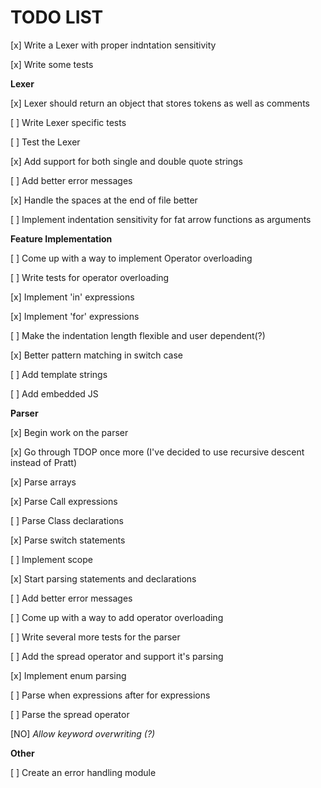 # TODO LIST

[x] Write a Lexer with proper indntation sensitivity

[x] Write some tests

**Lexer**

[x] Lexer should return an object that stores tokens as well as comments

[ ] Write Lexer specific tests

[ ] Test the Lexer

[x] Add support for both single and double quote strings

[ ] Add better error messages

[x] Handle the spaces at the end of file better

[ ] Implement indentation sensitivity for fat arrow functions as arguments

**Feature Implementation**

[ ] Come up with a way to implement Operator overloading

[ ] Write tests for operator overloading

[x] Implement 'in' expressions

[x] Implement 'for' expressions

[ ] Make the indentation length flexible and user dependent(?)

[x] Better pattern matching in switch case

[ ] Add template strings

[ ] Add embedded JS

**Parser**

[x] Begin work on the parser

[x] Go through TDOP once more (I've decided to use recursive descent instead of Pratt)

[x] Parse arrays

[x] Parse Call expressions

[ ] Parse Class declarations

[x] Parse switch statements

[ ] Implement scope

[x] Start parsing statements and declarations

[ ] Add better error messages

[ ] Come up with a way to add operator overloading

[ ] Write several more tests for the parser

[ ] Add the spread operator and support it's parsing

[x] Implement enum parsing

[ ] Parse when expressions after for expressions

[ ] Parse the spread operator

[NO] _Allow keyword overwriting (?)_

**Other**

[ ] Create an error handling module
